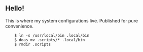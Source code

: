 ## Hello!

This is where my system configurations live. Published for pure convenience.

```
    $ ln -s /usr/local/bin .local/bin
    $ doas mv .scripts/* .local/bin
    $ rmdir .scripts
```
